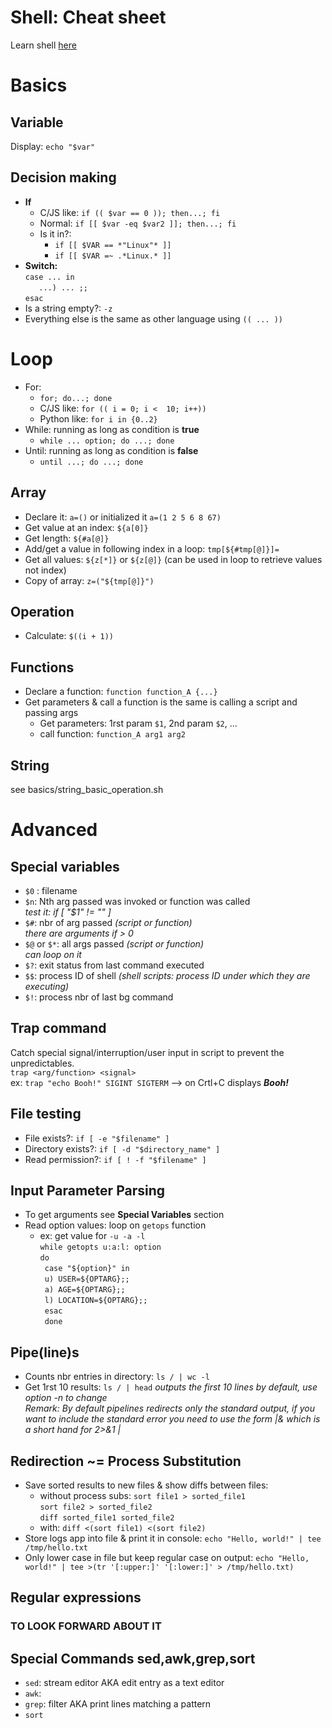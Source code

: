 # Shell: Cheat sheet

Learn shell [here](https://www.learnshell.org/)


# Basics
## Variable
Display: `echo "$var"`

## Decision making 
 - **If**
     - C/JS like: `if (( $var == 0 )); then...; fi`
     - Normal: `if [[ $var -eq $var2 ]]; then...; fi`
     - Is it in?:
        - `if [[ $VAR == *"Linux"* ]]`
        - `if [[ $VAR =~ .*Linux.* ]]`
 - **Switch:**<br>
    `case ... in`<br>
    `   ...) ... ;;`<br>
    `esac`
 - Is a string empty?: `-z`
 - Everything else is the same as other language using `(( ... ))`   

# Loop
 - For:
    - `for; do...; done`
    - C/JS like: `for (( i = 0; i <  10; i++))`
    - Python like: `for i in {0..2}`
 - While: running as long as condition is **true**
    - `while ... option; do ...; done`
 - Until: running as long as condition is **false**
    - `until ...; do ...; done`
 
## Array
 - Declare it: `a=()` or initialized it `a=(1 2 5 6 8 67)`
 - Get value at an index: `${a[0]}`
 - Get length: `${#a[@]}`
 - Add/get a value in following index in a loop: `tmp[${#tmp[@]}]=`
 - Get all values: `${z[*]}` or `${z[@]}` (can be used in loop to retrieve values not index)
 - Copy of array: `z=("${tmp[@]}")`
 
## Operation
 - Calculate: `$((i + 1))`
 
## Functions
 - Declare a function: `function function_A {...}`
 - Get parameters & call a function is the same is calling a script and passing args 
   - Get parameters: 1rst param `$1`, 2nd param `$2`, ... 
   - call function: `function_A arg1 arg2`
   
## String
see basics/string_basic_operation.sh
 
# Advanced

## Special variables
 - `$0` : filename
 - `$n`: Nth arg passed was invoked or function was called<br>
    *test it: if [ "$1" != "" ]*
 - `$#`: nbr of arg passed *(script or function)*<br>
    *there are arguments if > 0*
 - `$@` or `$*`: all args passed *(script or function)*<br>
    *can loop on it*
 - `$?`: exit status from last command executed
 - `$$`: process ID of shell *(shell scripts: process ID under which they are executing)*
 - `$!`: process nbr of last bg command
 
## Trap command
Catch special signal/interruption/user input in script to prevent the unpredictables.<br>
`trap <arg/function> <signal>`<br>
ex: `trap "echo Booh!" SIGINT SIGTERM` --> on Crtl+C displays ***Booh!***

## File testing
 - File exists?: `if [ -e "$filename" ]`
 - Directory exists?: `if [ -d "$directory_name" ]`
 - Read permission?: `if [ ! -f "$filename" ]`

## Input Parameter Parsing
 - To get arguments see **Special Variables** section
 - Read option values: loop on `getops` function
    - ex: get value for `-u -a -l`<br>
    `while getopts u:a:l: option `<br>`
        do `<br>`
        case "${option}" in`<br>`
            u) USER=${OPTARG};;`<br>`
            a) AGE=${OPTARG};;`<br>`
            l) LOCATION=${OPTARG};;`<br>`
        esac`<br>`
     done` 

## Pipe(line)s
 - Counts nbr entries in directory: `ls / | wc -l`
 - Get 1rst 10 results: `ls / | head` *outputs the first 10 lines by default, use option -n to change* <br>
*Remark: By default pipelines redirects only the standard output, if you want to include the standard error you need 
to use the form |& which is a short hand for 2>&1 |* 

## Redirection ~= Process Substitution
 - Save sorted results to new files & show diffs between files:
    - without process subs:
    `sort file1 > sorted_file1`<br>
    `sort file2 > sorted_file2`<br>
    `diff sorted_file1 sorted_file2`
    - with: `diff <(sort file1) <(sort file2)`
 - Store logs app into file & print it in console: `echo "Hello, world!" | tee /tmp/hello.txt`
 - Only lower case in file but keep regular case on output: `echo "Hello, world!" | tee >(tr '[:upper:]' '[:lower:]' > /tmp/hello.txt)`

## Regular expressions
### TO LOOK FORWARD ABOUT IT

## Special Commands sed,awk,grep,sort
 - `sed`: stream editor AKA edit entry as a text editor
 - `awk`:
 - `grep`: filter AKA print lines matching a pattern
 - `sort`
